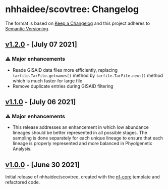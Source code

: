 # nhhaidee/scovtree: Changelog

The format is based on [Keep a Changelog](https://keepachangelog.com/en/1.0.0/)
and this project adheres to [Semantic Versioning](https://semver.org/spec/v2.0.0.html).

## [v1.2.0](https://github.com/nhhaidee/scovtree/releases/tag/1.2.0) - [July 07 2021]

### :warning: Major enhancements

* Reade GISAID data files more efficiently, replacing `tarfile.TarFile.getnames()` method by `tarfile.TarFile.next()` method which is much faster for large file
* Remove duplicate entries during GISAID filtering

## [v1.1.0](https://github.com/nhhaidee/scovtree/releases/tag/1.1.0) - [July 06 2021]

### :warning: Major enhancements

* This release addresses an enhancement in which low abundance lineages should be better represented in all possible stages. The sampling is done separately for each unique lineage to ensure that each lineage is properly represented and more balanced in Phyolgenetic Analysis.

## [v1.0.0](https://github.com/nhhaidee/scovtree/releases/tag/1.0.0) - [June 30 2021]

Initial release of nhhaidee/scovtree, created with the [nf-core](https://nf-co.re/) template and refactored code.
